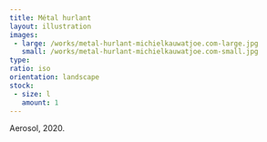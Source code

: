 ```yaml
---
title: Métal hurlant
layout: illustration
images:
 - large: /works/metal-hurlant-michielkauwatjoe.com-large.jpg
   small: /works/metal-hurlant-michielkauwatjoe.com-small.jpg
type: 
ratio: iso
orientation: landscape
stock:
 - size: l 
   amount: 1
---
```


Aerosol, 2020.
